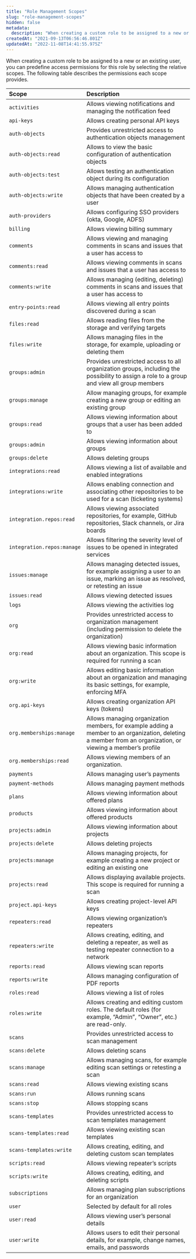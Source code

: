 ```yaml
---
title: "Role Management Scopes"
slug: "role-management-scopes"
hidden: false
metadata: 
  description: "When creating a custom role to be assigned to a new or an existing user, you can predefine access permissions for this role by selecting the relative scopes. The following table describes the permissions each scope provides."
createdAt: "2021-09-13T06:56:46.801Z"
updatedAt: "2022-11-08T14:41:55.975Z"
---
```

When creating a custom role to be assigned to a new or an existing user, you can predefine access permissions for this role by selecting the relative scopes. The following table describes the permissions each scope provides.

| Scope                      | Description                                                                                                                                                 |
| :------------------------- | :---------------------------------------------------------------------------------------------------------------------------------------------------------- |
| `activities`               | Allows viewing notifications and managing the notification feed                                                                                             |
| `api-keys`                 | Allows creating personal API keys                                                                                                                           |
| `auth-objects`             | Provides unrestricted access to authentication objects management                                                                                           |
| `auth-objects:read`        | Allows to view the basic configuration of authentication objects                                                                                            |
| `auth-objects:test`        | Allows testing an authentication object during its configuration                                                                                            |
| `auth-objects:write`       | Allows managing authentication objects that have been created by a user                                                                                     |
| `auth-providers`           | Allows configuring SSO providers (okta, Google, ADFS)                                                                                                       |
| `billing`                  | Allows viewing billing summary                                                                                                                              |
| `comments`                 | Allows viewing and managing comments in scans and issues that a user has access to                                                                          |
| `comments:read`            | Allows viewing comments in scans and issues that a user has access to                                                                                       |
| `comments:write`           | Allows managing (editing, deleting) comments in scans and issues that a user has access to                                                                  |
| `entry-points:read`        | Allows viewing all entry points discovered during a scan                                                                                                    |
| `files:read`               | Allows reading files from the storage and verifying targets                                                                                                 |
| `files:write`              | Allows managing files in the storage, for example, uploading or deleting them                                                                               |
| `groups:admin`             | Provides unrestricted access to all organization groups, including the possibility to assign a role to a group and view all group members                   |
| `groups:manage`            | Allow managing groups, for example creating a new group or editing an existing group                                                                        |
| `groups:read`              | Allows viewing information about groups that a user has been added to                                                                                       |
| `groups:admin`             | Allows viewing information about groups                                                                                                                     |
| `groups:delete`            | Allows deleting groups                                                                                                                                      |
| `integrations:read`        | Allows viewing a list of available and enabled integrations                                                                                                 |
| `integrations:write`       | Allows enabling connection and associating other repositories to be used for a scan (ticketing systems)                                                     |
| `integration.repos:read`   | Allows viewing associated repositories, for example, GitHub repositories, Slack channels, or Jira boards                                                    |
| `integration.repos:manage` | Allows filtering the severity level of issues to be opened in integrated services                                                                           |
| `issues:manage`            | Allows managing detected issues, for example assigning a user to an issue, marking an issue as resolved, or retesting an issue                              |
| `issues:read`              | Allows viewing detected issues                                                                                                                              |
| `logs`                     | Allows viewing the activities log                                                                                                                           |
| `org`                      | Provides unrestricted access to organization management (including permission to delete the organization)                                                   |
| `org:read`                 | Allows viewing basic information about an organization. This scope is required for running a scan                                                           |
| `org:write`                | Allows editing basic information about an organization and managing its basic settings, for example, enforcing MFA                                          |
| `org.api-keys`             | Allows creating organization API keys (tokens)                                                                                                              |
| `org.memberships:manage`   | Allows managing organization members, for example adding a member to an organization, deleting a member from an organization, or viewing a member’s profile |
| `org.memberships:read`     | Allows viewing members of an organization.                                                                                                                  |
| `payments`                 | Allows managing user’s payments                                                                                                                             |
| `payment-methods`          | Allows managing payment methods                                                                                                                             |
| `plans`                    | Allows viewing information about offered plans                                                                                                              |
| `products`                 | Allows viewing information about offered products                                                                                                           |
| `projects:admin`           | Allows viewing information about projects                                                                                                                   |
| `projects:delete`          | Allows deleting projects                                                                                                                                    |
| `projects:manage`          | Allows managing projects, for example creating a new project or editing an existing one                                                                     |
| `projects:read`            | Allows displaying available projects. This scope is required for running a scan                                                                             |
| `project.api-keys`         | Allows creating project-level API keys                                                                                                                      |
| `repeaters:read`           | Allows viewing organization’s repeaters                                                                                                                     |
| `repeaters:write`          | Allows creating, editing, and deleting a repeater, as well as testing repeater connection to a network                                                      |
| `reports:read`             | Allows viewing scan reports                                                                                                                                 |
| `reports:write`            | Allows managing configuration of PDF reports                                                                                                                |
| `roles:read`               | Allows viewing a list of roles                                                                                                                              |
| `roles:write`              | Allows creating and editing custom roles. The default roles (for example, “Admin”, “Owner”, etc.) are read-only.                                            |
| `scans`                    | Provides unrestricted access to scan management                                                                                                             |
| `scans:delete`             | Allows deleting scans                                                                                                                                       |
| `scans:manage`             | Allows managing scans, for example editing scan settings or retesting a scan                                                                                |
| `scans:read`               | Allows viewing existing scans                                                                                                                               |
| `scans:run`                | Allows running scans                                                                                                                                        |
| `scans:stop`               | Allows stopping scans                                                                                                                                       |
| `scans-templates`          | Provides unrestricted access to scan templates management                                                                                                   |
| `scans-templates:read`     | Allows viewing existing scan templates                                                                                                                      |
| `scans-templates:write`    | Allows creating, editing, and deleting custom scan templates                                                                                                |
| `scripts:read`             | Allows viewing repeater’s scripts                                                                                                                           |
| `scripts:write`            | Allows creating, editing, and deleting scripts                                                                                                              |
| `subscriptions`            | Allows managing plan subscriptions for an organization                                                                                                      |
| `user`                     | Selected by default for all roles                                                                                                                           |
| `user:read`                | Allows viewing user’s personal details                                                                                                                      |
| `user:write`               | Allows users to edit their personal details, for example, change names, emails, and passwords                                                               |